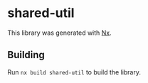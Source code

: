 # shared-util

This library was generated with [Nx](https://nx.dev).

## Building

Run `nx build shared-util` to build the library.
